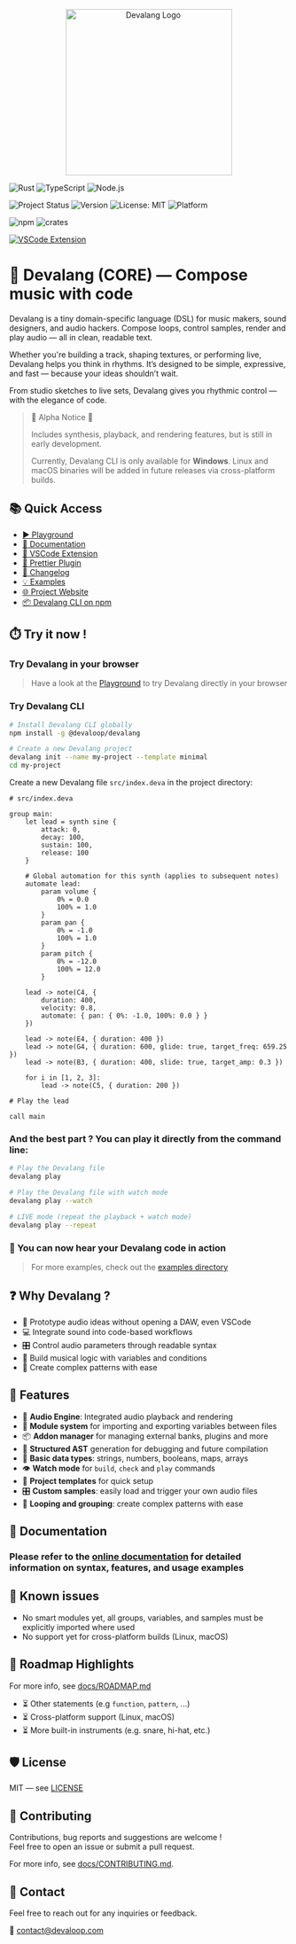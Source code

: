 <div align="center">
    <img src="https://devalang.com/images/devalang-logo.svg" alt="Devalang Logo" width="300" />
</div>

![Rust](https://img.shields.io/badge/Made%20with-Rust-orange?logo=rust)
![TypeScript](https://img.shields.io/badge/Built%20with-TypeScript-blue?logo=typescript)
![Node.js](https://img.shields.io/badge/Node.js-18%2B-brightgreen?logo=node.js)

![Project Status](https://img.shields.io/badge/status-alpha-red)
![Version](https://img.shields.io/npm/v/@devaloop/devalang)
![License: MIT](https://img.shields.io/badge/license-MIT-green)
![Platform](https://img.shields.io/badge/platform-Windows-blue)

![npm](https://img.shields.io/npm/dt/@devaloop/devalang)
![crates](https://img.shields.io/crates/d/devalang)

[![VSCode Extension](https://img.shields.io/visual-studio-marketplace/v/devaloop.devalang-vscode?label=VSCode%20Extension)](https://marketplace.visualstudio.com/items?itemName=devaloop.devalang-vscode)

# 🦊 Devalang (CORE) — Compose music with code

Devalang is a tiny domain-specific language (DSL) for music makers, sound designers, and audio hackers.
Compose loops, control samples, render and play audio — all in clean, readable text.

Whether you're building a track, shaping textures, or performing live, Devalang helps you think in rhythms. It’s designed to be simple, expressive, and fast — because your ideas shouldn’t wait.

From studio sketches to live sets, Devalang gives you rhythmic control — with the elegance of code.

> 🚧 Alpha Notice 🚧
>
> Includes synthesis, playback, and rendering features, but is still in early development.
>
> Currently, Devalang CLI is only available for **Windows**.
> Linux and macOS binaries will be added in future releases via cross-platform builds.

## 📚 Quick Access

- [▶️ Playground](https://playground.devalang.com)
- [📖 Documentation](https://docs.devalang.com)
- [🧩 VSCode Extension](https://marketplace.visualstudio.com/items?itemName=devaloop.devalang-vscode)
- [🎨 Prettier Plugin](https://www.npmjs.com/package/@devaloop/prettier-plugin-devalang)
- [📜 Changelog](./docs/CHANGELOG.md)
- [💡 Examples](./examples/)
- [🌐 Project Website](https://devalang.com)
- [📦 Devalang CLI on npm](https://www.npmjs.com/package/@devaloop/devalang)

## ⏱️ Try it now !

### Try Devalang in your browser

> Have a look at the [Playground](https://playground.devalang.com) to try Devalang directly in your browser

### Try Devalang CLI

```bash
# Install Devalang CLI globally
npm install -g @devaloop/devalang

# Create a new Devalang project
devalang init --name my-project --template minimal
cd my-project
```

Create a new Devalang file `src/index.deva` in the project directory:

```deva
# src/index.deva

group main:
    let lead = synth sine {
        attack: 0,
        decay: 100,
        sustain: 100,
        release: 100
    }

    # Global automation for this synth (applies to subsequent notes)
    automate lead:
        param volume {
            0% = 0.0
            100% = 1.0
        }
        param pan {
            0% = -1.0
            100% = 1.0
        }
        param pitch {
            0% = -12.0
            100% = 12.0
        }

    lead -> note(C4, {
        duration: 400,
        velocity: 0.8,
        automate: { pan: { 0%: -1.0, 100%: 0.0 } }
    })

    lead -> note(E4, { duration: 400 })
    lead -> note(G4, { duration: 600, glide: true, target_freq: 659.25 })
    lead -> note(B3, { duration: 400, slide: true, target_amp: 0.3 })

    for i in [1, 2, 3]:
        lead -> note(C5, { duration: 200 })

# Play the lead

call main
```

### And the best part ? You can play it directly from the command line:

```bash
# Play the Devalang file
devalang play

# Play the Devalang file with watch mode
devalang play --watch

# LIVE mode (repeat the playback + watch mode)
devalang play --repeat
```

### 🎉 You can now hear your Devalang code in action

> For more examples, check out the [examples directory](./examples/)

## ❓ Why Devalang ?

- 🎹 Prototype audio ideas without opening a DAW, even VSCode
- 💻 Integrate sound into code-based workflows
- 🎛️ Control audio parameters through readable syntax
- 🧪 Build musical logic with variables and conditions
- 🔄 Create complex patterns with ease

## 🚀 Features

- 🎵 **Audio Engine**: Integrated audio playback and rendering
- 🧩 **Module system** for importing and exporting variables between files
- 📦 **Addon manager** for managing external banks, plugins and more
- 📜 **Structured AST** generation for debugging and future compilation
- 🔢 **Basic data types**: strings, numbers, booleans, maps, arrays
- 👁️ **Watch mode** for `build`, `check` and `play` commands
- 📂 **Project templates** for quick setup
- 🎛️ **Custom samples**: easily load and trigger your own audio files
- 🔄 **Looping and grouping**: create complex patterns with ease

## 📄 Documentation

### Please refer to the [online documentation](https://docs.devalang.com) for detailed information on syntax, features, and usage examples

## 🧯 Known issues

- No smart modules yet, all groups, variables, and samples must be explicitly imported where used
- No support yet for cross-platform builds (Linux, macOS)

## 🧪 Roadmap Highlights

For more info, see [docs/ROADMAP.md](./docs/ROADMAP.md)

- ⏳ Other statements (e.g `function`, `pattern`, ...)
- ⏳ Cross-platform support (Linux, macOS)
- ⏳ More built-in instruments (e.g. snare, hi-hat, etc.)

## 🛡️ License

MIT — see [LICENSE](./LICENSE)

## 🤝 Contributing

Contributions, bug reports and suggestions are welcome !  
Feel free to open an issue or submit a pull request.

For more info, see [docs/CONTRIBUTING.md](./docs/CONTRIBUTING.md).

## 📢 Contact

Feel free to reach out for any inquiries or feedback.

📧 [contact@devaloop.com](mailto:contact@devaloop.com)
